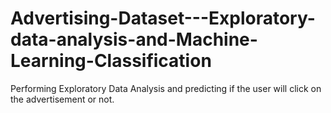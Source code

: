 # Advertising-Dataset---Exploratory-data-analysis-and-Machine-Learning-Classification
Performing Exploratory Data Analysis and predicting if the user will click on the advertisement or not.
